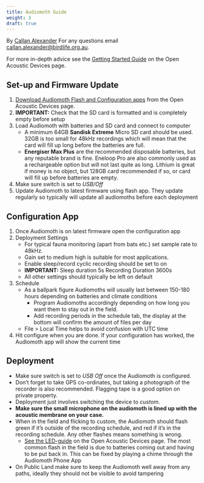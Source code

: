 ```yaml
---
title: Audiomoth Guide
weight: 3
draft: true
---
```


By [Callan Alexander](mailto:callan.alexander@birdlife.org.au) For any questions email callan.alexander@birdlife.org.au.

For more in-depth advice see the [Getting Started Guide](https://www.openacousticdevices.info/getting-started) on the Open Acoustic Devices page.

## Set-up and Firmware Update
1. [Download Audiomoth Flash and Configuration apps](https://www.openacousticdevices.info/applications) from the Open Acoustic Devices page.
2. **IMPORTANT:** Check that the SD card is formatted and is completely empty before setup 
3. Load Audiomoth with batteries and SD card and connect to computer
    - A minimum 64GB **Sandisk Extreme** Micro SD card should be used. 32GB is too small for 48kHz recordings which will mean that the card will fill up long before the batteries are full.
    - **Energiser Max Plus** are the recommended disposable batteries, but any reputable brand is fine. Eneloop Pro are also commonly used as a rechargeable option but will not last quite as long. Lithium is great if money is no object, but 128GB card recommended if so, or card will fill up before batteries are empty. 
4. Make sure switch is set to *USB/Off*
5. Update Audiomoth to latest firmware using flash app. They update regularly so typically will update all audiomoths before each deployment

## Configuration App
1. Once Audiomoth is on latest firmware open the configuration app
2. Deployment Settings 
    - For typical fauna monitoring (apart from bats etc.) set sample rate to 48kHz.
    - Gain set to medium high is suitable for most applications.
    - Enable sleep/record cyclic recording should be set to on
    - **IMPORTANT:** Sleep duration 5s Recording Duration 3600s
    - All other settings should typically be left on default
3. Schedule
    - As a ballpark figure Audiomoths will usually last between 150-180 hours depending on batteries and climate conditions
        - Program Audiomoths accordingly depending on how long you want them to stay out in the field. 
        - Add recording periods in the schedule tab, the display at the bottom will confirm the amount of files per day
    - File > Local Time helps to avoid confusion with UTC time 
4. Hit configure when you are done. If your configuration has worked, the Audiomoth app will show the current time

## Deployment
- Make sure switch is set to *USB Off* once the Audiomoth is configured.
- Don’t forget to take GPS co-ordinates, but taking a photograph of the recorder is also recommended. Flagging tape is a good option on private property.
- Deployment just involves switching the device to *custom*.
- **Make sure the small microphone on the audiomoth is lined up with the acoustic membrane on your case.**
- When in the field and flicking to custom, the Audiomoth should flash green if it’s outside of the recording schedule, and red if it’s in the recording schedule. Any other flashes means something is wrong. 
    - [See the LED-guide](https://www.openacousticdevices.info/led-guide) on the Open Acoustic Devices page. The most common flash in the field is due to batteries coming out and having to be put back in. This can be fixed by playing a chime through the Audiomoth Phone App 
- On Public Land make sure to keep the Audiomoth well away from any paths, ideally they should not be visible to avoid tampering


